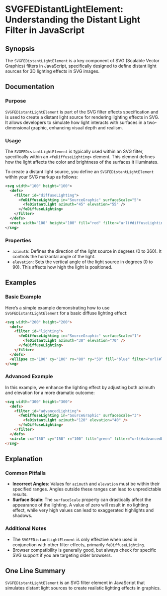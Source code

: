 <!--
Meta Description: # SVGFEDistantLightElement: Understanding the Distant Light Filter in JavaScript ## Synopsis The `SVGFEDistantLightElement` is a key component of SVG ...
Meta Keywords: filter, svg, light, lighting, svgfedistantlightelement
-->

# SVGFEDistantLightElement: Understanding the Distant Light Filter in JavaScript

## Synopsis
The `SVGFEDistantLightElement` is a key component of SVG (Scalable Vector Graphics) filters in JavaScript, specifically designed to define distant light sources for 3D lighting effects in SVG images.

## Documentation
### Purpose
`SVGFEDistantLightElement` is part of the SVG filter effects specification and is used to create a distant light source for rendering lighting effects in SVG. It allows developers to simulate how light interacts with surfaces in a two-dimensional graphic, enhancing visual depth and realism.

### Usage
The `SVGFEDistantLightElement` is typically used within an SVG filter, specifically within an `<feDiffuseLighting>` element. This element defines how the light affects the color and brightness of the surfaces it illuminates. 

To create a distant light source, you define an `SVGFEDistantLightElement` within your SVG markup as follows:

```xml
<svg width="100" height="100">
  <defs>
    <filter id="diffuseLighting">
      <feDiffuseLighting in="SourceGraphic" surfaceScale="5">
        <feDistantLight azimuth="45" elevation="55" />
      </feDiffuseLighting>
    </filter>
  </defs>
  <rect width="100" height="100" fill="red" filter="url(#diffuseLighting)" />
</svg>
```

### Properties
- `azimuth`: Defines the direction of the light source in degrees (0 to 360). It controls the horizontal angle of the light.
- `elevation`: Sets the vertical angle of the light source in degrees (0 to 90). This affects how high the light is positioned.

## Examples
### Basic Example
Here’s a simple example demonstrating how to use `SVGFEDistantLightElement` for a basic diffuse lighting effect:

```html
<svg width="200" height="200">
  <defs>
    <filter id="lighting">
      <feDiffuseLighting in="SourceGraphic" surfaceScale="1">
        <feDistantLight azimuth="30" elevation="70" />
      </feDiffuseLighting>
    </filter>
  </defs>
  <ellipse cx="100" cy="100" rx="80" ry="50" fill="blue" filter="url(#lighting)" />
</svg>
```

### Advanced Example
In this example, we enhance the lighting effect by adjusting both azimuth and elevation for a more dramatic outcome:

```html
<svg width="300" height="300">
  <defs>
    <filter id="advancedLighting">
      <feDiffuseLighting in="SourceGraphic" surfaceScale="3">
        <feDistantLight azimuth="120" elevation="40" />
      </feDiffuseLighting>
    </filter>
  </defs>
  <circle cx="150" cy="150" r="100" fill="green" filter="url(#advancedLighting)" />
</svg>
```

## Explanation
### Common Pitfalls
- **Incorrect Angles**: Values for `azimuth` and `elevation` must be within their specified ranges. Angles outside these ranges can lead to unpredictable results.
- **Surface Scale**: The `surfaceScale` property can drastically affect the appearance of the lighting. A value of zero will result in no lighting effect, while very high values can lead to exaggerated highlights and shadows.

### Additional Notes
- The `SVGFEDistantLightElement` is only effective when used in conjunction with other filter effects, primarily `feDiffuseLighting`.
- Browser compatibility is generally good, but always check for specific SVG support if you are targeting older browsers.

## One Line Summary
`SVGFEDistantLightElement` is an SVG filter element in JavaScript that simulates distant light sources to create realistic lighting effects in graphics.